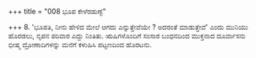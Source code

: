 +++
title = "008 ಭೂಪ ಕೇಳೆರಡುಣ್ಟೆ"

+++
8. 'ಭೂಪತಿ, ನೀನು ಹೇಳಿದ ಮೇಲೆ ಆಗದು ಎನ್ನುತ್ತೇವೆಯೇ ? ಅದರಂತೆ ಮಾಡುತ್ತೇವೆ' ಎಂದು ಮುನಿಯು ಹೊರಡಲು, ನೃಪನ ಪರಿವಾರ ಎದ್ದು ನಿಂತಿತು. ಋಷಿಗಳೊಂದಿಗೆ ಸಂಸಾರ ಬಂಧನದಿಂದ ಮುಕ್ತನಾದ ದೂರ್ವಾಸನು ಭೀಷ್ಮ ದ್ರೋಣಾದಿಗಳನ್ನು ಮನೆಗೆ ಕಳುಹಿಸಿ ಪಟ್ಟಣದಿಂದ ಹೊರಟನು.